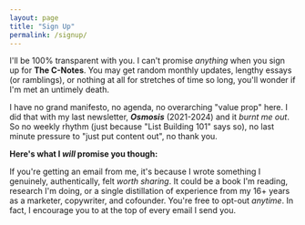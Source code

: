 ```yaml
---
layout: page
title: "Sign Up"
permalink: /signup/
---
```


I'll be 100% transparent with you. I can't promise _anything_ when you sign up for **The C-Notes**. You may get random monthly updates, lengthy essays (or ramblings), or nothing at all for stretches of time so long, you'll wonder if I'm met an untimely death. 

I have no grand manifesto, no agenda, no overarching "value prop" here. I did that with my last newsletter, _**Osmosis**_ (2021-2024) and it _burnt me out_. So no weekly rhythm (just because "List Building 101" says so), no last minute pressure to "just put content out", no thank you.

**Here's what I _will_ promise you though:** 

If you're getting an email from me, it's because I wrote something I genuinely, authentically, felt _worth sharing_. It could be a book I'm reading, research I'm doing, or a single distillation of experience from my 16+ years as a marketer, copywriter, and cofounder. You're free to opt-out _anytime_. In fact, I encourage you to at the top of every email I send you.

<center>
  <script async data-uid="a6faab15f4" src="https://jinnzhong.ck.page/a6faab15f4/index.js"></script>
</center>

